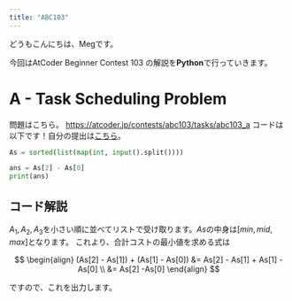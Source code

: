 ```yaml
---
title: "ABC103"
---
```

どうもこんにちは、Megです。

今回はAtCoder Beginner Contest 103 の解説を**Python**で行っていきます。


# A - Task Scheduling Problem
問題はこちら。
https://atcoder.jp/contests/abc103/tasks/abc103_a
コードは以下です！自分の提出は[こちら](https://atcoder.jp/contests/abc103/submissions/26789448)。

```python :A.py
As = sorted(list(map(int, input().split())))

ans = As[2] - As[0] 
print(ans)
```


## コード解説
$A_1, A_2, A_3$を小さい順に並べてリストで受け取ります。$As$の中身は$[min, mid, max]$となります。
これより、合計コストの最小値を求める式は

$$
\begin{align}
    (As[2] - As[1]) + (As[1] - As[0]) &= As[2] - As[1] + As[1] - As[0] \\
    &= As[2] -As[0]
\end{align}
$$

ですので、これを出力します。